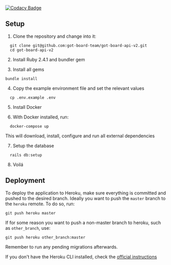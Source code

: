 [![Codacy Badge](https://api.codacy.com/project/badge/Grade/967a4acb20974de092c903dd97484ccf)](https://www.codacy.com/app/lmansur/got-board-api-v2?utm_source=github.com&amp;utm_medium=referral&amp;utm_content=got-board-team/got-board-api-v2&amp;utm_campaign=Badge_Grade)
## Setup

1. Clone the repository and change into it:

```
  git clone git@github.com:got-board-team/got-board-api-v2.git
  cd got-board-api-v2
```

2. Install Ruby 2.4.1 and bundler gem

3. Install all gems
```
bundle install
```

4. Copy the example environment file and set the relevant values

```
  cp .env.example .env
```

5. Install Docker

6.  With Docker installed, run:

```
  docker-compose up
```

This will download, install, configure and run all external dependencies

7. Setup the database

```
  rails db:setup
```

8. Voilá

## Deployment

To deploy the application to Heroku, make sure everything is committed and pushed to the desired branch. Ideally you want to push the `master` branch to the `heroku` remote. To do so, run:

```
git push heroku master
```

If for some reason you want to push a non-master branch to heroku, such as `other_branch`, use:

```
git push heroku other_branch:master
```

Remember to run any pending migrations afterwards.

If you don't have the Heroku CLI installed, check the [official instructions](https://devcenter.heroku.com/articles/heroku-cli)
